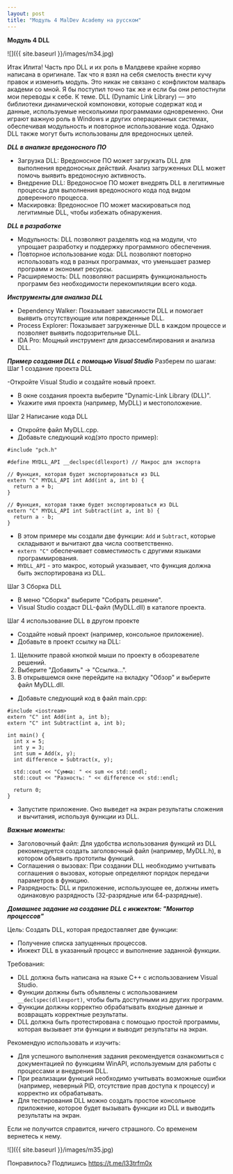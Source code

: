 ```yaml
---
layout: post
title: "Модуль 4 MalDev Academy на русском"
---
```


**Модуль 4 DLL**

![]({{ site.baseurl }}/images/m34.jpg)

Итак Илита! Часть про DLL и их роль в Малдвеве крайне коряво написана в оригинале. 
Так что я взял на себя смелость внести кучу правок и изменить модуль. Это никак не связано с конфликтом малварь академи со мной. 
Я бы поступил точно так же и если бы они репостнули мои переводы к себе. 
К теме. 
DLL (Dynamic Link Library) — это библиотеки динамической компоновки, которые содержат код и данные, используемые несколькими программами одновременно. Они играют важную роль в Windows и других операционных системах, обеспечивая модульность и повторное использование кода. Однако DLL также могут быть использованы для вредоносных целей.

***DLL в анализе вредоносного ПО***

 - Загрузка DLL: Вредоносное ПО может загружать DLL для выполнения вредоносных действий. Анализ загруженных DLL может помочь выявить вредоносную активность.
 - Внедрение DLL: Вредоносное ПО может внедрять DLL в легитимные процессы для выполнения вредоносного кода под видом доверенного процесса.
 - Маскировка: Вредоносное ПО может маскироваться под легитимные DLL, чтобы избежать обнаружения.

***DLL в разработке***

 - Модульность: DLL позволяют разделять код на модули, что упрощает разработку и поддержку программного обеспечения.
 - Повторное использование кода: DLL позволяют повторно использовать код в разных программах, что уменьшает размер программ и экономит ресурсы.
 - Расширяемость: DLL позволяют расширять функциональность программ без необходимости перекомпиляции всего кода.

***Инструменты для анализа DLL***

 - Dependency Walker: Показывает зависимости DLL и помогает выявить отсутствующие или поврежденные DLL.
 - Process Explorer: Показывает загруженные DLL в каждом процессе и позволяет выявить подозрительные DLL.
 - IDA Pro: Мощный инструмент для дизассемблирования и анализа DLL.

***Пример создания DLL с помощью Visual Studio***
Разберем по шагам: 
Шаг 1 создание проекта DLL

 -Откройте Visual Studio и создайте новый проект.
 - В окне создания проекта выберите "Dynamic-Link Library (DLL)".
 - Укажите имя проекта (например, MyDLL) и местоположение.

Шаг 2 Написание кода DLL

 - Откройте файл MyDLL.cpp.
 - Добавьте следующий код(это просто пример):

   
```
#include "pch.h"

#define MYDLL_API __declspec(dllexport) // Макрос для экспорта

// Функция, которая будет экспортироваться из DLL
extern "C" MYDLL_API int Add(int a, int b) {
  return a + b;
}

// Функция, которая также будет экспортироваться из DLL
extern "C" MYDLL_API int Subtract(int a, int b) {
  return a - b;
}
```

 - В этом примере мы создали две функции: `Add` и `Subtract`, которые складывают и вычитают два числа соответственно.
 - `extern "C"` обеспечивает совместимость с другими языками программирования.
 - `MYDLL_API` - это макрос, который указывает, что функция должна быть экспортирована из DLL.

Шаг 3 Сборка DLL
 
 - В меню "Сборка" выберите "Собрать решение".
 - Visual Studio создаст DLL-файл (MyDLL.dll) в каталоге проекта.

Шаг 4 использование DLL в другом проекте

 - Создайте новый проект (например, консольное приложение).
 - Добавьте в проект ссылку на DLL:
1. Щелкните правой кнопкой мыши по проекту в обозревателе решений.
2. Выберите "Добавить" -> "Ссылка...".
3. В открывшемся окне перейдите на вкладку "Обзор" и выберите файл MyDLL.dll.
 - Добавьте следующий код в файл main.cpp:

```
#include <iostream>
extern "C" int Add(int a, int b);
extern "C" int Subtract(int a, int b);

int main() {
  int x = 5;
  int y = 3;
  int sum = Add(x, y);
  int difference = Subtract(x, y);

  std::cout << "Сумма: " << sum << std::endl;
  std::cout << "Разность: " << difference << std::endl;

  return 0;
}
```

 - Запустите приложение. Оно выведет на экран результаты сложения и вычитания, используя функции из DLL.


***Важные моменты:***

 - Заголовочный файл: Для удобства использования функций из DLL рекомендуется создать заголовочный файл (например, MyDLL.h), в котором объявить прототипы функций.
 - Соглашения о вызовах: При создании DLL необходимо учитывать соглашения о вызовах, которые определяют порядок передачи параметров в функцию.
 - Разрядность: DLL и приложение, использующее ее, должны иметь одинаковую разрядность (32-разрядные или 64-разрядные).

***Домашнее задание на создание DLL с инжектом: "Монитор процессов"***

Цель: Создать DLL, которая предоставляет две функции:

 - Получение списка запущенных процессов.
 - Инжект DLL в указанный процесс и выполнение заданной функции.

Требования:

 - DLL должна быть написана на языке C++ с использованием Visual Studio.
 - Функции должны быть объявлены с использованием `__declspec(dllexport)`, чтобы быть доступными из других программ.
 - Функции должны корректно обрабатывать входные данные и возвращать корректные результаты.
 - DLL должна быть протестирована с помощью простой программы, которая вызывает эти функции и выводит результаты на экран.

Рекомендую использовать и изучить:

 - Для успешного выполнения задания рекомендуется ознакомиться с документацией по функциям WinAPI, используемым для работы с процессами и внедрения DLL.
 - При реализации функций необходимо учитывать возможные ошибки (например, неверный PID, отсутствие прав доступа к процессу) и корректно их обрабатывать.
 - Для тестирования DLL можно создать простое консольное приложение, которое будет вызывать функции из DLL и выводить результаты на экран.

Если не получится справится, ничего страшного. Со временем вернетесь к нему. 

![]({{ site.baseurl }}/images/m35.jpg)

Понравилось? Подпишись https://t.me/l33trfm0x

